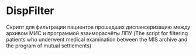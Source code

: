 # DispFilter
Скрипт для фильтрации пациентов прошедших диспансеризацию между архивом МИС и программой взаиморасчёты ЛПУ (The script for filtering patients who underwent medical examination between the MIS archive and the program of mutual settlements) 
